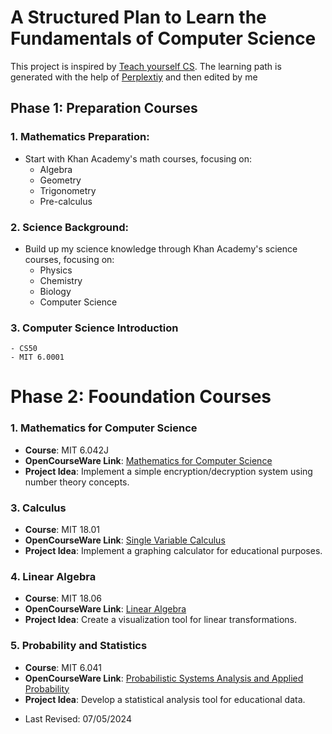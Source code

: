# A Structured Plan to Learn the Fundamentals of Computer Science

This project is inspired by [Teach yourself CS](https://teachyourselfcs.com/). The learning path is generated with the help of [Perplextiy](https://www.perplexity.ai/) and then edited by me

## Phase 1: Preparation Courses

### 1. Mathematics Preparation:

- Start with Khan Academy's math courses, focusing on:
  - Algebra
  - Geometry
  - Trigonometry
  - Pre-calculus

### 2. Science Background:

- Build up my science knowledge through Khan Academy's science courses, focusing on:
  - Physics
  - Chemistry
  - Biology
  - Computer Science

### 3. Computer Science Introduction

    - CS50
    - MIT 6.0001

# Phase 2: Fooundation Courses

### 1. Mathematics for Computer Science

- **Course**: MIT 6.042J
- **OpenCourseWare Link**: [Mathematics for Computer Science](https://ocw.mit.edu/courses/6-042j-mathematics-for-computer-science-fall-2010/)
- **Project Idea**: Implement a simple encryption/decryption system using number theory concepts.

### 3. Calculus

- **Course**: MIT 18.01
- **OpenCourseWare Link**: [Single Variable Calculus](https://ocw.mit.edu/courses/18-01sc-single-variable-calculus-fall-2010/)
- **Project Idea**: Implement a graphing calculator for educational purposes.

### 4. Linear Algebra

- **Course**: MIT 18.06
- **OpenCourseWare Link**: [Linear Algebra](https://ocw.mit.edu/courses/18-06sc-linear-algebra-fall-2011/)
- **Project Idea**: Create a visualization tool for linear transformations.

### 5. Probability and Statistics

- **Course**: MIT 6.041
- **OpenCourseWare Link**: [Probabilistic Systems Analysis and Applied Probability](https://ocw.mit.edu/courses/6-041sc-probabilistic-systems-analysis-and-applied-probability-fall-2013/)
- **Project Idea**: Develop a statistical analysis tool for educational data.

* Last Revised: 07/05/2024
